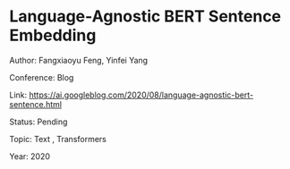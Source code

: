 # Language-Agnostic BERT Sentence Embedding
Author: Fangxiaoyu Feng, Yinfei Yang

Conference: Blog

Link: https://ai.googleblog.com/2020/08/language-agnostic-bert-sentence.html

Status: Pending

Topic: Text , Transformers

Year: 2020
